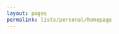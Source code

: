 ```yaml
---
layout: pages
permalink: lists/personal/homepage
---
```


<div id="personallists">
        <a href="bucketlist" id="bucketlist"></a>
        <a href="wishlist" id="wishlist"></a>
</div>